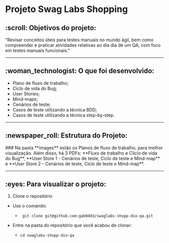 # Projeto Swag Labs Shopping

<h2> :scroll: Objetivos do projeto:</h2>

<p> "Revisar conceitos úteis para testes manuais no mundo ágil, bem como compreender e praticar atividades relativas ao dia dia de um QA, com foco em testes manuais funcionais." </p>

----

<h2> :woman_technologist: O que foi desenvolvido:</h2>
<ul>
<li>Plano de fluxo de trabalho;</li>
<li>Ciclo de vida do Bug;</li>
<li>User Stories;</li>
<li>Mind-maps;</li>
<li>Cenários de teste;</li>
<li>Casos de teste utilizando a técnica BDD;</li>
<li>Casos de teste utilizando a técnica step-by-step.</li>
</ul>

----

<h2> :newspaper_roll: Estrutura do Projeto: </h2>
### Na pasta **images** estão os Planos de fluxo de trabalho, para melhor visualização. Além disso, há 3 PDFs: **Fluxo de trabalho e Cliclo de vida do Bug**, **User Store 1 - Cenários de teste, Ciclo de teste e Mind-map** e **User Store 2 - Cenários de teste, Ciclo de teste e Mind-map**.


---- 

<h2> :eyes: Para visualizar o projeto: </h2>

1. Clone o repositório

- Use o comando:  
    - ` git clone git@github.com:gab0403/swaglabs-shopp-dio-qa.git`

- Entre na pasta do repositório que você acabou de clonar:
    - `cd swaglabs-shopp-dio-qa`
